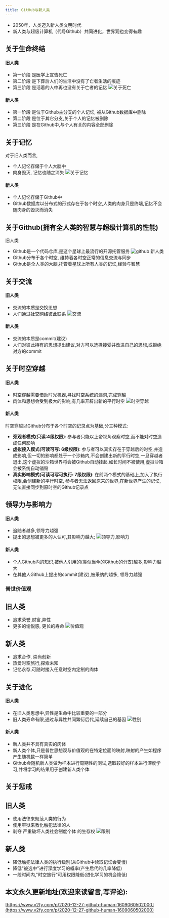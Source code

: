 ```yaml
---
title: GitHub与新人类
---
```




- 2050年，人类迈入新人类文明时代
- 新人类与超级计算机（代号Github）共同进化，世界观也变得有趣

## 关于生命终结
#### 旧人类
- 第一阶段 是医学上宣告死亡
- 第二阶段 是下葬后人们的生活中没有了亡者生活的痕迹
- 第三阶段 是活着的人中再也没有关于亡者的记忆
![关于死亡](https://www.v2fy.com/asset/0i/jikemiji/jikemiji-md/2020-12-27-github-human-1609060502000.assets/1240-20201227171524307.png)
#### 新人类
- 第一阶段 是位于Github主分支的个人记忆, 被从Github数据库中删除
- 第二阶段 是位于其它分支,关于个人的记忆被删除
- 第三阶段 是在Github中,与个人有关的内容全部删除

## 关于记忆
对于旧人类而言,
- 个人记忆存储于个人大脑中
- 肉身毁灭, 记忆也随之消失
![关于记忆](https://www.v2fy.com/asset/0i/jikemiji/jikemiji-md/2020-12-27-github-human-1609060502000.assets/1240-20201227171524091.png)
#### 新人类
- 个人记忆存储于Github中
- Github数据库以分布式的形式存在于各个时空,人类的肉身只是终端,记忆不会随肉身的毁灭而消失


## 关于Github(拥有全人类的智慧与超级计算机的性能)
旧人类
- Github是一个代码仓库,是这个星球上最流行的开源托管服务
![github](https://www.v2fy.com/asset/0i/jikemiji/jikemiji-md/2020-12-27-github-human-1609060502000.assets/1240-20201227171524044.png)
新人类
- Github分布于各个时空, 维持着各时空正常的信息交流与同步
- Github是全人类的大脑,托管着星球上所有人类的记忆,经验与智慧


## 关于交流

#### 旧人类
- 交流的本质是交换思想
- 人们通过社交网络彼此联系
![交流](https://www.v2fy.com/asset/0i/jikemiji/jikemiji-md/2020-12-27-github-human-1609060502000.assets/1240-20201227171524190-9060524.png)
#### 新人类
- 交流的本质是commit(建议)
- 人们对彼此持有的思想提出建议,对方可以选择接受并改进自己的思想,或拒绝对方的commit


## 关于时空穿越

#### 旧人类
- 时空穿越需要借助时光机器,寻找时空系统的漏洞,完成穿越
- 肉体和思想会受到极大的影响,有几率开辟出新的平行时空
![时空穿越](https://www.v2fy.com/asset/0i/jikemiji/jikemiji-md/2020-12-27-github-human-1609060502000.assets/1240-20201227171524190.png)
#### 新人类
时空穿越以Github分布于各个时空的记录点为基础,分三种模式:

- **旁观者模式(只读:4级权限)**: 参与者只能以上帝视角观察时空,而不能对时空造成任何影响
- **虚拟接入模式(可读可写: 6级权限)**: 参与者可以真实存在于穿越后的时空,并造成影响,但一切的影响都处于一个沙箱内,不会创建出新的平行时空,一旦穿越者退出,这个虚拟的沙箱世界将会被Github自动挂起,如长时间不被使用,虚拟沙箱会被系统自动销毁
-  **真实影响模式(可读可写可执行: 7级权限)**:  在前两个模式的基础上,加入了执行权限,会创建新的平行时空, 参与者无法返回原来的世界,在新世界产生的记忆,无法直接同步到原时空的Github记录点


## 领导力与影响力
#### 旧人类
- 追随者越多,领导力越强
- 提出的思想被更多的人认可,其影响力越大; 
![领导力,影响力](https://www.v2fy.com/asset/0i/jikemiji/jikemiji-md/2020-12-27-github-human-1609060502000.assets/1240-20201227171524089.png)
#### 新人类
- 个人Github内的知识,被他人引用的(类似当今的Github的分支)越多,影响力越大
- 在其他人Github上提出的commit(建议),被采纳的越多, 领导力越强

### 普世价值观
## 旧人类
- 追求荣誉,财富,异性
- 更多的愉悦感, 更长的寿命
![价值观](https://www.v2fy.com/asset/0i/jikemiji/jikemiji-md/2020-12-27-github-human-1609060502000.assets/1240-20201227171524205.png)
## 新人类
- 追求合作, 崇尚创新
- 热爱时空旅行,探索未知
- 记忆永存,可随时接入任意时空内定制的肉体

## 关于进化

#### 旧人类
- 在旧人类思想中,异性是生命中比较重要的一部分
- 旧人类寿命有限,通过与异性共同繁衍后代,延续自己的基因
![性别](https://www.v2fy.com/asset/0i/jikemiji/jikemiji-md/2020-12-27-github-human-1609060502000.assets/1240-20201227171524159.png)
#### 新人类
- 新人类并不具有真实的肉体
- 新人类个体,只是普世思想观与价值观的在特定位面的映射,映射的产生如程序产生随机数一样简单
- Github会随机新人类做为样本进行周期性的测试,选取较好的样本进行深度学习,并将学习的结果用于创建新人类个体


## 关于惩戒

## 旧人类
- 使用法律来规范人类的行为
- 使用牢狱来教化触犯法律的人
- 剥夺 严重破坏人类社会制度个体 的生存权
![限制](https://www.v2fy.com/asset/0i/jikemiji/jikemiji-md/2020-12-27-github-human-1609060502000.assets/1240-20201227171524151.png)
## 新人类
- 降低触犯法律人类的执行级别(从Github中读取记忆会变慢)
- 降低"被选中"进行深度学习的概率(产生后代的几率降低)
- 一段时间内,"时空旅行"可用权限降低(进化学习的机会降低)



## 本文永久更新地址(欢迎来读留言,写评论):

[https://www.v2fy.com/p/2020-12-27-github-human-1609060502000](https://www.v2fy.com/p/2020-12-27-github-human-1609060502000)
